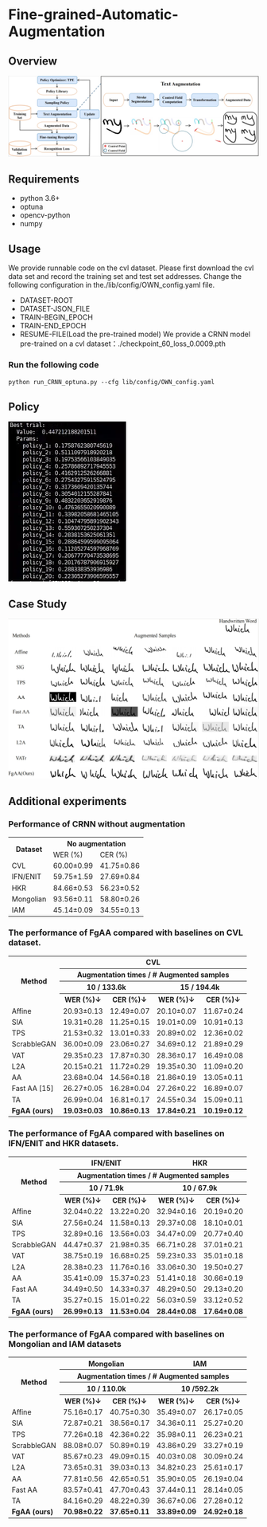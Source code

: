 # Fine-grained-Automatic-Augmentation

## Overview
![image](https://github.com/IMU-MachineLearningSXD/Fine-grained-Automatic-Augmentation/blob/main/img/Framework.jpg)

## Requirements
- python 3.6+
- optuna
- opencv-python
- numpy

## Usage
We provide runnable code on the cvl dataset.
Please first download the cvl data set and record the training set and test set addresses.
Change the following configuration in the./lib/config/OWN_config.yaml file.
- DATASET-ROOT
- DATASET-JSON_FILE
- TRAIN-BEGIN_EPOCH
- TRAIN-END_EPOCH
- RESUME-FILE(Load the pre-trained model)
We provide a CRNN model pre-trained on a cvl dataset：./checkpoint_60_loss_0.0009.pth
### Run the following code
    python run_CRNN_optuna.py --cfg lib/config/OWN_config.yaml

## Policy
![image](https://github.com/IMU-MachineLearningSXD/Fine-grained-Automatic-Augmentation/blob/main/img/Policy.jpg)

## Case Study
![image](https://github.com/IMU-MachineLearningSXD/Fine-grained-Automatic-Augmentation/blob/main/img/Case_study.jpg)

## Additional experiments


### Performance of CRNN without augmentation

<table>
  <tr>
    <th rowspan="2">Dataset</th>
    <th colspan="2">No augmentation</th>
  </tr>
  <tr>
    <td>WER (%)</td>
    <td>CER (%)</td>
  </tr>
  <tr>
    <td>CVL</td>
    <td>60.00±0.99</td>
    <td>41.75±0.86</td>
  </tr>
  <tr>
    <td>IFN/ENIT</td>
    <td>59.75±1.59</td>
    <td>27.69±0.84</td>
  </tr>
  <tr>
    <td>HKR</td>
    <td>84.66±0.53</td>
    <td>56.23±0.52</td>
  </tr>
  <tr>
    <td>Mongolian</td>
    <td>93.56±0.11</td>
    <td>58.80±0.26</td>
  </tr>
  <tr>
    <td>IAM</td>
    <td>45.14±0.09</td>
    <td>34.55±0.13</td>
  </tr>
</table>


### The performance of FgAA compared with baselines on CVL dataset.

<table>
  
<th rowspan="4">Method</th>
<th colspan="4">CVL</th>
<tr>
<th colspan="4">Augmentation times / # Augmented samples</th>
</tr>
<tr>
<th colspan="2">10 / 133.6k</th>
<th colspan="2">15 / 194.4k</th>
</tr>
<tr>
<th>WER (%)↓</th>
<th>CER (%)↓</th>
<th>WER (%)↓</th>
<th>CER (%)↓</th>
</tr>
  <tr>
    <td>Affine</td>
    <td>20.93±0.13</td>
    <td>12.49±0.07</td>
    <td>20.10±0.07</td>
    <td>11.67±0.24</td>
  </tr>
  <tr>
    <td>SIA</td>
    <td>19.31±0.28</td>
    <td>11.25±0.15</td>
    <td>19.01±0.09</td>
    <td>10.91±0.13</td>
  </tr>
  <tr>
    <td>TPS</td>
    <td>21.53±0.32</td>
    <td>13.01±0.33</td>
    <td>20.89±0.02</td>
    <td>12.36±0.02</td>
  </tr>
  <tr>
    <td>ScrabbleGAN</td>
    <td>36.00±0.09</td>
    <td>23.06±0.27</td>
    <td>34.69±0.12</td>
    <td>21.89±0.29</td>
  </tr>
  <tr>
    <td>VAT</td>
    <td>29.35±0.23</td>
    <td>17.87±0.30</td>
    <td>28.36±0.17</td>
    <td>16.49±0.08</td>
  </tr>
  <tr>
    <td>L2A</td>
    <td>20.15±0.21</td>
    <td>11.72±0.29</td>
    <td>19.35±0.30</td>
    <td>11.09±0.20</td>
  </tr>
  <tr>
    <td>AA</td>
    <td>23.68±0.04</td>
    <td>14.56±0.18</td>
    <td>21.86±0.19</td>
    <td>13.05±0.11</td>
  </tr>
  <tr>
    <td>Fast AA [15]</td>
    <td>26.27±0.05</td>
    <td>16.28±0.04</td>
    <td>27.26±0.22</td>
    <td>16.89±0.07</td>
  </tr>
  <tr>
    <td>TA</td>
    <td>26.99±0.04</td>
    <td>16.81±0.17</td>
    <td>24.55±0.34</td>
    <td>15.09±0.11</td>
  </tr>
  <tr>
    <td><b>FgAA (ours)</b></td>
    <td><b>19.03±0.03</b></td>
    <td><b>10.86±0.13</b></td>
    <td><b>17.84±0.21</b></td>
    <td><b>10.19±0.12</b></td>
  </tr>
</table>

### The performance of FgAA compared with baselines on IFN/ENIT and HKR datasets.
<table>
  
<th rowspan="4">Method</th>
<th colspan="2">IFN/ENIT</th>
<th colspan="2">HKR</th>
<tr>
<th colspan="4">Augmentation times / # Augmented samples</th>
</tr>
<tr>
<th colspan="2">10 / 71.9k</th>
<th colspan="2">10 / 67.9k</th>
</tr>
<tr>
<th>WER (%)↓</th>
<th>CER (%)↓</th>
<th>WER (%)↓</th>
<th>CER (%)↓</th>
</tr>
  
  <tr>
    <td>Affine</td>
    <td>32.04±0.22</td>
    <td>13.22±0.20</td>
    <td>32.94±0.16</td>
    <td>20.19±0.20</td>
  </tr>
   <tr>
    <td>SIA</td>
    <td>27.56±0.24</td>
    <td>11.58±0.13</td>
    <td>29.37±0.08</td>
    <td>18.10±0.01</td>
  </tr>
  <tr>
    <td>TPS</td>
    <td>32.89±0.16</td>
    <td>13.56±0.03</td>
    <td>34.47±0.09</td>
    <td>20.77±0.40</td>
  </tr>
  <tr>
    <td>ScrabbleGAN</td>
    <td>44.47±0.37</td>
    <td>21.98±0.35</td>
    <td>66.71±0.28</td>
    <td>37.01±0.21</td>
  </tr>
  <tr>
    <td>VAT</td>
    <td>38.75±0.19</td>
    <td>16.68±0.25</td>
    <td>59.23±0.33</td>
    <td>35.01±0.18</td>
  </tr>
  <tr>
    <td>L2A</td>
    <td>28.38±0.23</td>
    <td>11.76±0.16</td>
    <td>33.06±0.30</td>
    <td>19.50±0.27</td>
  </tr>
  <tr>
    <td>AA</td>
    <td>35.41±0.09</td>
    <td>15.37±0.23</td>
    <td>51.41±0.18</td>
    <td>30.66±0.19</td>
  </tr>
  <tr>
    <td>Fast AA</td>
    <td>34.49±0.50</td>
    <td>14.33±0.37</td>
    <td>48.29±0.50</td>
    <td>29.13±0.20</td>
  </tr>
  <tr>
    <td>TA</td>
    <td>35.27±0.15</td>
    <td>15.01±0.22</td>
    <td>56.03±0.59</td>
    <td>33.12±0.52</td>
  </tr>
  <tr>
    <td><b>FgAA (ours)</b></td>
    <td><b>26.99±0.13</b></td>
    <td><b>11.53±0.04</b></td>
    <td><b>28.44±0.08</b></td>
    <td><b>17.64±0.08</b></td>
  </tr>
</table>

### The performance of FgAA compared with baselines on Mongolian and IAM datasets
<table>
  <th rowspan="4">Method</th>
  <th colspan="2">Mongolian</th>
  <th colspan="2">IAM</th>
  <tr>
  <th colspan="4">Augmentation times / # Augmented samples</th>
  </tr>
  <tr>
  <th colspan="2">10 / 110.0k</th>
  <th colspan="2">10 /592.2k</th>
  </tr>
  <tr>
  <th>WER (%)↓</th>
  <th>CER (%)↓</th>
  <th>WER (%)↓</th>
  <th>CER (%)↓</th>
  </tr>
  
  <tr>
    <td>Affine</td>
    <td>75.16±0.17</td>
    <td>40.75±0.30</td>
    <td>35.49±0.07</td>
    <td>26.17±0.05</td>
  </tr>
  <tr>
    <td>SIA</td>
    <td>72.87±0.21</td>
    <td>38.56±0.17</td>
    <td>34.36±0.11</td>
    <td>25.27±0.20</td>
  </tr>
  <tr>
    <td>TPS</td>
    <td>77.26±0.18</td>
    <td>42.36±0.22</td>
    <td>35.98±0.11</td>
    <td>26.23±0.21</td>
  </tr>
  <tr>
    <td>ScrabbleGAN</td>
    <td>88.08±0.07</td>
    <td>50.89±0.19</td>
    <td>43.86±0.29</td>
    <td>33.27±0.19</td>
  </tr>
  <tr>
    <td>VAT</td>
    <td>85.67±0.23</td>
    <td>49.09±0.15</td>
    <td>40.03±0.08</td>
    <td>30.09±0.24</td>
  </tr>
  <tr>
    <td>L2A</td>
    <td>73.65±0.31</td>
    <td>39.03±0.13</td>
    <td>34.82±0.23</td>
    <td>25.61±0.17</td>
  </tr>
  <tr>
    <td>AA</td>
    <td>77.81±0.56</td>
    <td>42.65±0.51</td>
    <td>35.90±0.05</td>
    <td>26.19±0.04</td>
  </tr>
  <tr>
    <td>Fast AA</td>
    <td>83.57±0.41</td>
    <td>47.70±0.43</td>
    <td>37.44±0.11</td>
    <td>28.14±0.05</td>
  </tr>
  <tr>
    <td>TA</td>
    <td>84.16±0.29</td>
    <td>48.22±0.39</td>
    <td>36.67±0.06</td>
    <td>27.28±0.12</td>
  </tr>
  <tr>
    <td><b>FgAA (ours)</b></td>
    <td><b>70.98±0.22</b></td>
    <td><b>37.65±0.11</b></td>
    <td><b>33.89±0.09</b></td>
    <td><b>24.92±0.18</b></td>
  </tr>
</table>